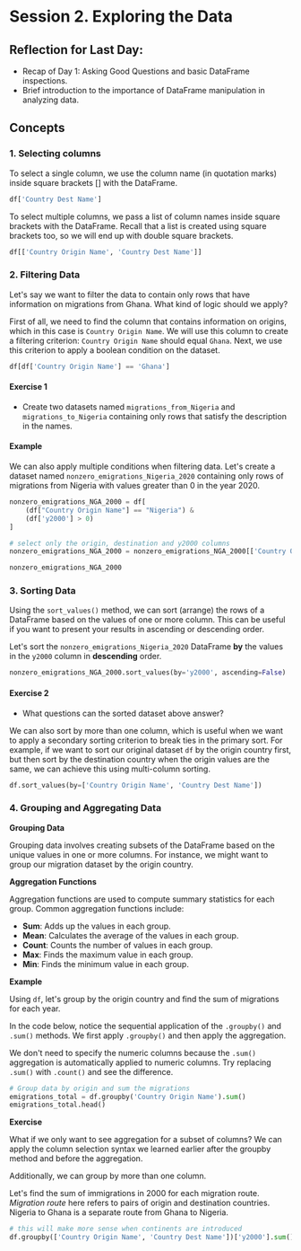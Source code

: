 Session 2. Exploring the Data
====================

## Reflection for Last Day:

- Recap of Day 1: Asking Good Questions and basic DataFrame inspections.
- Brief introduction to the importance of DataFrame manipulation in analyzing data.


## Concepts

### 1. Selecting columns

To select a single column, we use the column name (in quotation marks) inside square brackets [] with the DataFrame.

```python
df['Country Dest Name']
```

To select multiple columns, we pass a list of column names inside square brackets with the DataFrame. Recall that a list is created using square brackets too, so we will end up with double square brackets.

```python
df[['Country Origin Name', 'Country Dest Name']]
```

### 2. Filtering Data

Let's say we want to filter the data to contain only rows that have information on migrations from Ghana. What kind of logic should we apply?

First of all, we need to find the column that contains information on origins, which in this case is `Country Origin Name`. We will use this column to create a filtering criterion: `Country Origin Name` should equal `Ghana`. Next, we use this criterion to apply a boolean condition on the dataset.

```python
df[df['Country Origin Name'] == 'Ghana']
```

#### Exercise 1

- Create two datasets named `migrations_from_Nigeria` and `migrations_to_Nigeria` containing only rows that satisfy the description in the names.

#### Example

We can also apply multiple conditions when filtering data. Let's create a dataset named `nonzero_emigrations_Nigeria_2020` containing only rows of migrations from Nigeria with values greater than 0 in the year 2020.

```python
nonzero_emigrations_NGA_2000 = df[
    (df["Country Origin Name"] == "Nigeria") &
    (df['y2000'] > 0)
]

# select only the origin, destination and y2000 columns
nonzero_emigrations_NGA_2000 = nonzero_emigrations_NGA_2000[['Country Origin Name', 'Country Dest Name', 'y2000']]

nonzero_emigrations_NGA_2000
```

### 3. Sorting Data

Using the `sort_values()` method, we can sort (arrange) the rows of a DataFrame based on the values of one or more column. This can be useful if you want to present your results in ascending or descending order.

Let's sort the `nonzero_emigrations_Nigeria_2020` DataFrame **by** the values in the `y2000` column in **descending** order.

```python
nonzero_emigrations_NGA_2000.sort_values(by='y2000', ascending=False)
```

#### Exercise 2
- What questions can the sorted dataset above answer?

We can also sort by more than one column, which is useful when we want to apply a secondary sorting criterion to break ties in the primary sort. For example, if we want to sort our original dataset `df` by the origin country first, but then sort by the destination country when the origin values are the same, we can achieve this using multi-column sorting.

```python
df.sort_values(by=['Country Origin Name', 'Country Dest Name'])
```

### 4. Grouping and Aggregating Data

**Grouping Data**

Grouping data involves creating subsets of the DataFrame based on the unique values in one or more columns. For instance, we might want to group our migration dataset by the origin country.

**Aggregation Functions**

Aggregation functions are used to compute summary statistics for each group. Common aggregation functions include:

- **Sum**: Adds up the values in each group.
- **Mean**: Calculates the average of the values in each group.
- **Count**: Counts the number of values in each group.
- **Max**: Finds the maximum value in each group.
- **Min**: Finds the minimum value in each group.

**Example**

Using `df`, let's group by the origin country and find the sum of migrations for each year.

In the code below, notice the sequential application of the `.groupby()` and `.sum()` methods. We first apply `.groupby()` and then apply the aggregation.

We don't need to specify the numeric columns because the `.sum()` aggregation is automatically applied to numeric columns. Try replacing `.sum()` with `.count()` and see the difference.

```python
# Group data by origin and sum the migrations
emigrations_total = df.groupby('Country Origin Name').sum()
emigrations_total.head()
```

**Exercise**

What if we only want to see aggregation for a subset of columns? We can apply the column selection syntax we learned earlier after the groupby method and before the aggregation.

Additionally, we can group by more than one column.

Let's find the sum of immigrations in 2000 for each migration route. _Migration route_ here refers to pairs of origin and destination countries. Nigeria to Ghana is a separate route from Ghana to Nigeria.

```python
# this will make more sense when continents are introduced
df.groupby(['Country Origin Name', 'Country Dest Name'])['y2000'].sum().reset_index()
```
